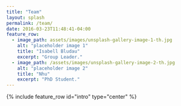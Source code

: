 ```yaml
---
title: "Team"
layout: splash
permalink: /team/
date: 2016-03-23T11:48:41-04:00
feature_row:
  - image_path: assets/images/unsplash-gallery-image-1-th.jpg
    alt: "placeholder image 1"
    title: "Isabell Bludau"
    excerpt: "Group Leader."
  - image_path: /assets/images/unsplash-gallery-image-2-th.jpg
    alt: "placeholder image 2"
    title: "Nhu"
    excerpt: "PhD Student."
---
```


{% include feature_row id="intro" type="center" %}
